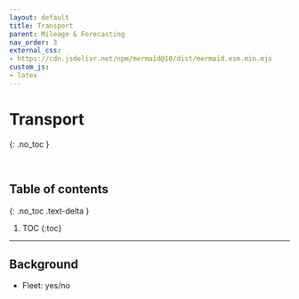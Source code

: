```yaml
---
layout: default
title: Transport
parent: Mileage & Forecasting
nav_order: 3
external_css:
- https://cdn.jsdelivr.net/npm/mermaid@10/dist/mermaid.esm.min.mjs
custom_js:
- latex
---
```


# Transport
{: .no_toc }

<br>

## Table of contents
{: .no_toc .text-delta }

1. TOC
   {:toc}

---


## Background

* Fleet: yes/no



<br>
<br>
<br>
<br>
